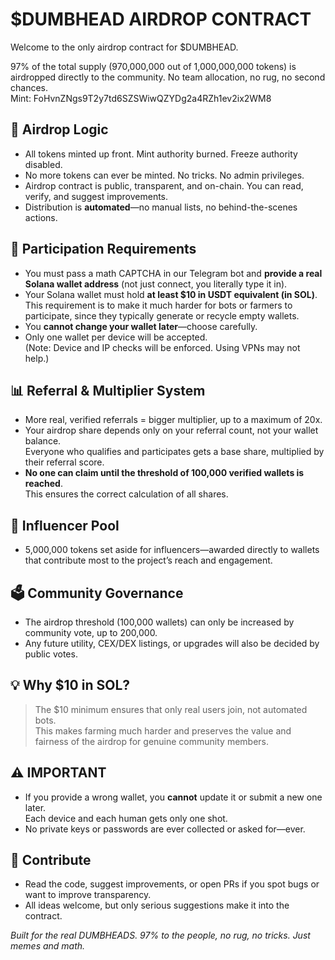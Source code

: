 # $DUMBHEAD AIRDROP CONTRACT

Welcome to the only airdrop contract for $DUMBHEAD.

97% of the total supply (970,000,000 out of 1,000,000,000 tokens) is airdropped directly to the community.
No team allocation, no rug, no second chances.  
Mint: FoHvnZNgs9T2y7td6SZSWiwQZYDg2a4RZh1ev2ix2WM8

## 🚀 Airdrop Logic

- All tokens minted up front. Mint authority burned. Freeze authority disabled.
- No more tokens can ever be minted. No tricks. No admin privileges.
- Airdrop contract is public, transparent, and on-chain. You can read, verify, and suggest improvements.
- Distribution is **automated**—no manual lists, no behind-the-scenes actions.

## 🧠 Participation Requirements

- You must pass a math CAPTCHA in our Telegram bot and **provide a real Solana wallet address** (not just connect, you literally type it in).
- Your Solana wallet must hold **at least $10 in USDT equivalent (in SOL)**.  
  This requirement is to make it much harder for bots or farmers to participate, since they typically generate or recycle empty wallets.
- You **cannot change your wallet later**—choose carefully.
- Only one wallet per device will be accepted.  
  (Note: Device and IP checks will be enforced. Using VPNs may not help.)

## 📊 Referral & Multiplier System

- More real, verified referrals = bigger multiplier, up to a maximum of 20x.
- Your airdrop share depends only on your referral count, not your wallet balance.  
  Everyone who qualifies and participates gets a base share, multiplied by their referral score.
- **No one can claim until the threshold of 100,000 verified wallets is reached**.  
  This ensures the correct calculation of all shares.

## 🎁 Influencer Pool

- 5,000,000 tokens set aside for influencers—awarded directly to wallets that contribute most to the project’s reach and engagement.
  
## 🗳️ Community Governance

- The airdrop threshold (100,000 wallets) can only be increased by community vote, up to 200,000.
- Any future utility, CEX/DEX listings, or upgrades will also be decided by public votes.

## 💡 Why $10 in SOL?

> The $10 minimum ensures that only real users join, not automated bots.  
> This makes farming much harder and preserves the value and fairness of the airdrop for genuine community members.

## ⚠️ IMPORTANT

- If you provide a wrong wallet, you **cannot** update it or submit a new one later.  
  Each device and each human gets only one shot.
- No private keys or passwords are ever collected or asked for—ever.

## 🤝 Contribute

- Read the code, suggest improvements, or open PRs if you spot bugs or want to improve transparency.
- All ideas welcome, but only serious suggestions make it into the contract.

*Built for the real DUMBHEADS. 97% to the people, no rug, no tricks. Just memes and math.*

